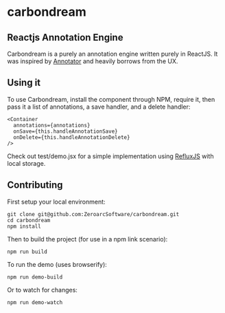 # carbondream
## Reactjs Annotation Engine

Carbondream is a purely an annotation engine written purely in ReactJS. It was inspired by [Annotator](http://annotatorjs.org) and heavily borrows from the UX.

## Using it

To use Carbondream, install the component through NPM, require it, then pass it a list of annotations, a save handler, and a delete handler:

    <Container
      annotations={annotations}
      onSave={this.handleAnnotationSave}
      onDelete={this.handleAnnotationDelete}
    />

Check out test/demo.jsx for a simple implementation using [RefluxJS](https://github.com/spoike/refluxjs) with local storage.


## Contributing

First setup your local environment:

    git clone git@github.com:ZeroarcSoftware/carbondream.git
    cd carbondream
    npm install

Then to build the project (for use in a npm link scenario):

    npm run build

To run the demo (uses browserify):

    npm run demo-build

Or to watch for changes:

    npm run demo-watch





